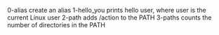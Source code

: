 0-alias create an alias
1-hello_you prints hello user, where user is the current Linux user
2-path adds /action to the PATH
3-paths counts the number of directories in the PATH
